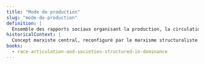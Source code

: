 ```yaml
---
title: "Mode de production"
slug: "mode-de-production"
definition: |
  Ensemble des rapports sociaux organisant la production, la circulation et l’appropriation de la richesse.
historicalContext: |
  Concept marxiste central, reconfiguré par le marxisme structuraliste dans les années 1970 pour analyser la coexistence de plusieurs modes (esclavagiste, marchand, capitaliste) dans les sociétés postcoloniales.
books:
  - race-articulation-and-societies-structured-in-dominance
---
```

